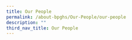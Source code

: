 ```yaml
---
title: Our People
permalink: /about-bpghs/Our-People/our-people
description: ""
third_nav_title: Our People
---
```

